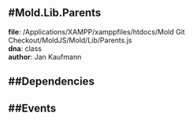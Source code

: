 
#Mold.Lib.Parents
---------------------------------------

__file__: /Applications/XAMPP/xamppfiles/htdocs/Mold Git Checkout/MoldJS/Mold/Lib/Parents.js  
__dna__: class  
__author__: Jan Kaufmann  

	






##Dependencies
--------------



##Events
--------------






 

 


 



		
